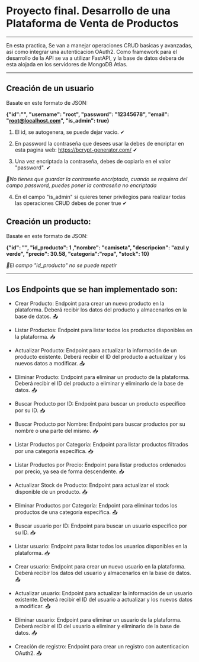 
# Proyecto final. Desarrollo de una Plataforma de Venta de Productos
________________________________________________________________________________________________________
En esta practica, Se van a manejar operaciones CRUD basicas y avanzadas,
asi como integrar una autenticacion OAuth2. Como framework para el desarrollo de la API 
se va a utilizar FastAPI, y la base de datos debera de esta alojada en los servidores de MongoDB Atlas.
________________________________________________________________________________________________________
## Creación de un usuario

Basate en este formato de JSON:

**{"id":"", "username": "root", "password": "12345678", "email": "root@localhost.com", "is_admin": true}**

1. El id, se autogenera, se puede dejar vacio. ✔

2. En password la contraseña que desees usar la debes de encriptar en esta pagina web: https://bcrypt-generator.com/ ✔

3. Una vez encriptada la contraseña, debes de copiarla en el valor "password". ✔

*📝No tienes que guardar la contraseña encriptada, cuando se requiera del campo password, puedes poner la contraseña no encriptada*

4. En el campo "is_admin" si quieres tener privilegios para realizar todas las operaciones CRUD debes de poner true ✔

## Creación un producto:
Basate en este formato de JSON:

**{"id": "", "id_producto": 1 ,"nombre": "camiseta", "descripcion": "azul y verde", "precio": 30.58, "categoria":"ropa", "stock": 10}**

*📝El campo "id_producto" no se puede repetir*
________________________________________________________________________________________________________

## Los Endpoints que se han implementado son:

- Crear Producto: Endpoint para crear un nuevo producto en la plataforma.
Deberá recibir los datos del producto y almacenarlos en la base de datos. 📤

- Listar Productos: Endpoint para listar todos los productos disponibles en la
plataforma. 📥

- Actualizar Producto: Endpoint para actualizar la información de un producto
existente. Deberá recibir el ID del producto a actualizar y los nuevos datos a
modificar. 📤

- Eliminar Producto: Endpoint para eliminar un producto de la plataforma.
Deberá recibir el ID del producto a eliminar y eliminarlo de la base de datos. 📤

- Buscar Producto por ID: Endpoint para buscar un producto específico por
su ID. 📥

- Buscar Producto por Nombre: Endpoint para buscar productos por su
nombre o una parte del mismo. 📥

- Listar Productos por Categoría: Endpoint para listar productos filtrados por
una categoría específica. 📥

- Listar Productos por Precio: Endpoint para listar productos ordenados por
precio, ya sea de forma descendente. 📥

- Actualizar Stock de Producto: Endpoint para actualizar el stock disponible
de un producto. 📤

- Eliminar Productos por Categoría: Endpoint para eliminar todos los
productos de una categoría específica. 📤

- Buscar usuario por ID:  Endpoint para buscar un usuario específico por
su ID. 📥

- Listar usuario: Endpoint para listar todos los usuarios disponibles en la
plataforma. 📥

- Crear usuario: Endpoint para crear un nuevo usuario en la plataforma.
Deberá recibir los datos del usuario y almacenarlos en la base de datos. 📤

- Actualizar usuario: Endpoint para actualizar la información de un usuario
existente. Deberá recibir el ID del usuario a actualizar y los nuevos datos a
modificar. 📤
  
- Eliminar usuario: Endpoint para eliminar un usuario de la plataforma.
Deberá recibir el ID del usuario a eliminar y eliminarlo de la base de datos. 📤

  
- Creación de registro: Endpoint para crear un registro con autenticacion OAuth2. 📤
